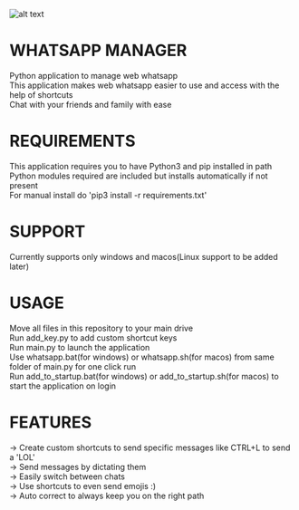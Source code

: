 
![alt text](https://upload.wikimedia.org/wikipedia/commons/thumb/6/6b/WhatsApp.svg/239px-WhatsApp.svg.png)

# WHATSAPP MANAGER

Python application to manage web whatsapp\
This application makes web whatsapp easier to use and access with the help of shortcuts\
Chat with your friends and family with ease

# REQUIREMENTS

This application requires you to have Python3 and pip installed in path\
Python modules required are included but installs automatically if not present\
For manual install do 'pip3 install -r requirements.txt'

# SUPPORT

Currently supports only windows and macos(Linux support to be added later)

# USAGE

Move all files in this repository to your main drive\
Run add_key.py to add custom shortcut keys\
Run main.py to launch the application\
Use whatsapp.bat(for windows) or whatsapp.sh(for macos) from same folder of main.py for one click run\
Run add_to_startup.bat(for windows) or add_to_startup.sh(for macos) to start the application on login

# FEATURES

-> Create custom shortcuts to send specific messages like CTRL+L to send a 'LOL'\
-> Send messages by dictating them\
-> Easily switch between chats\
-> Use shortcuts to even send emojis :)\
-> Auto correct to always keep you on the right path
